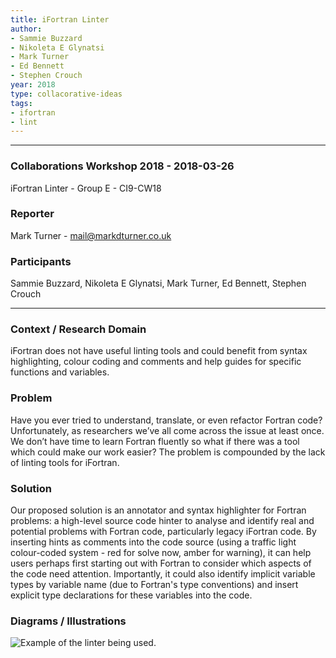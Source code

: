 ```yaml
---
title: iFortran Linter
author:
- Sammie Buzzard
- Nikoleta E Glynatsi
- Mark Turner
- Ed Bennett
- Stephen Crouch
year: 2018
type: collacorative-ideas
tags:
- ifortran
- lint
---
```


<hr>

### Collaborations Workshop 2018 - 2018-03-26

iFortran Linter - Group E - CI9-CW18


### **Reporter**

Mark Turner - mail@markdturner.co.uk


### **Participants**

Sammie Buzzard, Nikoleta E Glynatsi, Mark Turner, Ed Bennett, Stephen Crouch


---


### **Context / Research Domain**

iFortran does not have useful linting tools and could benefit from syntax highlighting, colour coding and comments and help guides for specific functions and variables.


### **Problem**

Have you ever tried to understand, translate, or even refactor Fortran code? Unfortunately, as researchers we’ve all come across the issue at least once. We don’t have time to learn Fortran fluently so what if there was a tool which could make our work easier? The problem is compounded by the lack of linting tools for iFortran.


### **Solution**

Our proposed solution is an annotator and syntax highlighter for Fortran problems: a high-level source code hinter to analyse and identify real and potential problems with Fortran code, particularly legacy iFortran code. By inserting hints as comments into the code source (using a traffic light colour-coded system - red for solve now, amber for warning), it can help users perhaps first starting out with Fortran to consider which aspects of the code need attention. Importantly, it could also identify implicit variable types by variable name (due to Fortran's type conventions) and insert explicit type declarations for these variables into the code.


### **Diagrams / Illustrations**

![Example of the linter being used.](../images/cw18-ifortran-linter.png)

